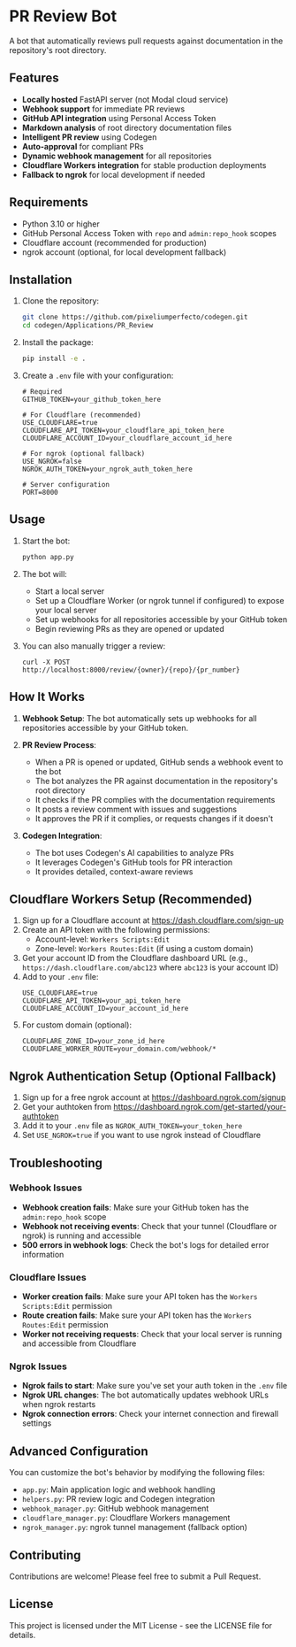 # PR Review Bot

A bot that automatically reviews pull requests against documentation in the repository's root directory.

## Features

- **Locally hosted** FastAPI server (not Modal cloud service)
- **Webhook support** for immediate PR reviews
- **GitHub API integration** using Personal Access Token
- **Markdown analysis** of root directory documentation files
- **Intelligent PR review** using Codegen
- **Auto-approval** for compliant PRs
- **Dynamic webhook management** for all repositories
- **Cloudflare Workers integration** for stable production deployments
- **Fallback to ngrok** for local development if needed

## Requirements

- Python 3.10 or higher
- GitHub Personal Access Token with `repo` and `admin:repo_hook` scopes
- Cloudflare account (recommended for production)
- ngrok account (optional, for local development fallback)

## Installation

1. Clone the repository:
   ```bash
   git clone https://github.com/pixeliumperfecto/codegen.git
   cd codegen/Applications/PR_Review
   ```

2. Install the package:
   ```bash
   pip install -e .
   ```

3. Create a `.env` file with your configuration:
   ```
   # Required
   GITHUB_TOKEN=your_github_token_here
   
   # For Cloudflare (recommended)
   USE_CLOUDFLARE=true
   CLOUDFLARE_API_TOKEN=your_cloudflare_api_token_here
   CLOUDFLARE_ACCOUNT_ID=your_cloudflare_account_id_here
   
   # For ngrok (optional fallback)
   USE_NGROK=false
   NGROK_AUTH_TOKEN=your_ngrok_auth_token_here
   
   # Server configuration
   PORT=8000
   ```

## Usage

1. Start the bot:
   ```bash
   python app.py
   ```

2. The bot will:
   - Start a local server
   - Set up a Cloudflare Worker (or ngrok tunnel if configured) to expose your local server
   - Set up webhooks for all repositories accessible by your GitHub token
   - Begin reviewing PRs as they are opened or updated

3. You can also manually trigger a review:
   ```
   curl -X POST http://localhost:8000/review/{owner}/{repo}/{pr_number}
   ```

## How It Works

1. **Webhook Setup**: The bot automatically sets up webhooks for all repositories accessible by your GitHub token.

2. **PR Review Process**:
   - When a PR is opened or updated, GitHub sends a webhook event to the bot
   - The bot analyzes the PR against documentation in the repository's root directory
   - It checks if the PR complies with the documentation requirements
   - It posts a review comment with issues and suggestions
   - It approves the PR if it complies, or requests changes if it doesn't

3. **Codegen Integration**:
   - The bot uses Codegen's AI capabilities to analyze PRs
   - It leverages Codegen's GitHub tools for PR interaction
   - It provides detailed, context-aware reviews

## Cloudflare Workers Setup (Recommended)

1. Sign up for a Cloudflare account at https://dash.cloudflare.com/sign-up
2. Create an API token with the following permissions:
   - Account-level: `Workers Scripts:Edit`
   - Zone-level: `Workers Routes:Edit` (if using a custom domain)
3. Get your account ID from the Cloudflare dashboard URL (e.g., `https://dash.cloudflare.com/abc123` where `abc123` is your account ID)
4. Add to your `.env` file:
   ```
   USE_CLOUDFLARE=true
   CLOUDFLARE_API_TOKEN=your_api_token_here
   CLOUDFLARE_ACCOUNT_ID=your_account_id_here
   ```
5. For custom domain (optional):
   ```
   CLOUDFLARE_ZONE_ID=your_zone_id_here
   CLOUDFLARE_WORKER_ROUTE=your_domain.com/webhook/*
   ```

## Ngrok Authentication Setup (Optional Fallback)

1. Sign up for a free ngrok account at https://dashboard.ngrok.com/signup
2. Get your authtoken from https://dashboard.ngrok.com/get-started/your-authtoken
3. Add it to your `.env` file as `NGROK_AUTH_TOKEN=your_token_here`
4. Set `USE_NGROK=true` if you want to use ngrok instead of Cloudflare

## Troubleshooting

### Webhook Issues

- **Webhook creation fails**: Make sure your GitHub token has the `admin:repo_hook` scope
- **Webhook not receiving events**: Check that your tunnel (Cloudflare or ngrok) is running and accessible
- **500 errors in webhook logs**: Check the bot's logs for detailed error information

### Cloudflare Issues

- **Worker creation fails**: Make sure your API token has the `Workers Scripts:Edit` permission
- **Route creation fails**: Make sure your API token has the `Workers Routes:Edit` permission
- **Worker not receiving requests**: Check that your local server is running and accessible from Cloudflare

### Ngrok Issues

- **Ngrok fails to start**: Make sure you've set your auth token in the `.env` file
- **Ngrok URL changes**: The bot automatically updates webhook URLs when ngrok restarts
- **Ngrok connection errors**: Check your internet connection and firewall settings

## Advanced Configuration

You can customize the bot's behavior by modifying the following files:

- `app.py`: Main application logic and webhook handling
- `helpers.py`: PR review logic and Codegen integration
- `webhook_manager.py`: GitHub webhook management
- `cloudflare_manager.py`: Cloudflare Workers management
- `ngrok_manager.py`: ngrok tunnel management (fallback option)

## Contributing

Contributions are welcome! Please feel free to submit a Pull Request.

## License

This project is licensed under the MIT License - see the LICENSE file for details.